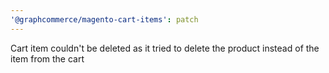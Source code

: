 ```yaml
---
'@graphcommerce/magento-cart-items': patch
---
```


Cart item couldn't be deleted as it tried to delete the product instead of the item from the cart
